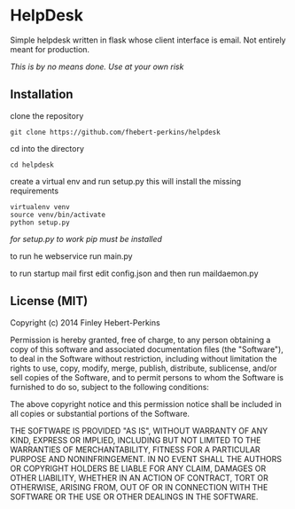# HelpDesk


Simple helpdesk written in flask whose client interface is email. Not entirely meant for production.

*This is by no means done. Use at your own risk*

## Installation


clone the repository

```
git clone https://github.com/fhebert-perkins/helpdesk
```

cd into the directory

```
cd helpdesk
```
create a virtual env and run setup.py this will install the missing requirements

```
virtualenv venv
source venv/bin/activate
python setup.py
```

*for setup.py to work pip must be installed*

to run he webservice run main.py

to run startup mail first edit config.json and then run maildaemon.py

## License (MIT)

Copyright (c) 2014 Finley Hebert-Perkins

Permission is hereby granted, free of charge, to any person obtaining a copy of this software and associated documentation files (the "Software"), to deal in the Software without restriction, including without limitation the rights to use, copy, modify, merge, publish, distribute, sublicense, and/or sell copies of the Software, and to permit persons to whom the Software is furnished to do so, subject to the following conditions:

The above copyright notice and this permission notice shall be included in all copies or substantial portions of the Software.

THE SOFTWARE IS PROVIDED "AS IS", WITHOUT WARRANTY OF ANY KIND, EXPRESS OR IMPLIED, INCLUDING BUT NOT LIMITED TO THE WARRANTIES OF MERCHANTABILITY, FITNESS FOR A PARTICULAR PURPOSE AND NONINFRINGEMENT. IN NO EVENT SHALL THE AUTHORS OR COPYRIGHT HOLDERS BE LIABLE FOR ANY CLAIM, DAMAGES OR OTHER LIABILITY, WHETHER IN AN ACTION OF CONTRACT, TORT OR OTHERWISE, ARISING FROM, OUT OF OR IN CONNECTION WITH THE SOFTWARE OR THE USE OR OTHER DEALINGS IN THE SOFTWARE.

